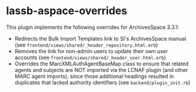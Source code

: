 # lassb-aspace-overrides

This plugin implements the following overrides for ArchivesSpace 3.3.1:

* Redirects the Bulk Import Templates link to SI's ArchivesSpace manual (see `frontend/views/shared/_header_repository.html.erb`)
* Removes the link for non-admin users to update their own user accounts (see `frontend/views/shared/_header_user.html.erb`)
* Overrides the MarcXMLAuthAgentBaseMap class to ensure that related agents and subjects are NOT imported via the LCNAF plugin (and other MARC agent imports), since those additional headings resulted in duplicates that lacked authority identifiers (see `backend/plugin_init.rb`)

